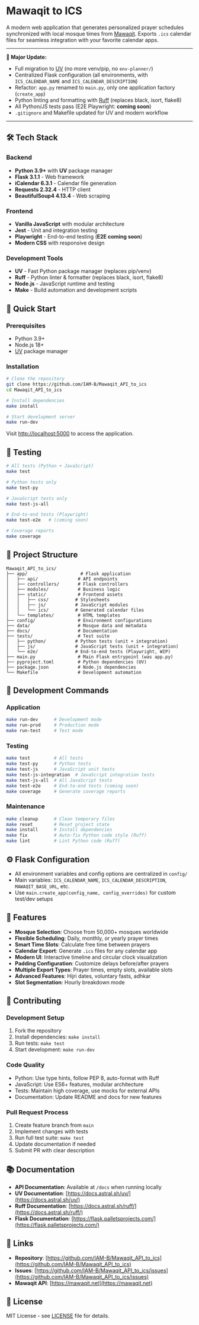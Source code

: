 # Mawaqit to ICS

A modern web application that generates personalized prayer schedules synchronized with local mosque times from [Mawaqit](https://mawaqit.net). Exports `.ics` calendar files for seamless integration with your favorite calendar apps.

---

**🚀 Major Update:**
- Full migration to [UV](https://github.com/astral-sh/uv) (no more venv/pip, no `env-planner/`)
- Centralized Flask configuration (all environments, with `ICS_CALENDAR_NAME` and `ICS_CALENDAR_DESCRIPTION`)
- Refactor: `app.py` renamed to `main.py`, only one application factory (`create_app`)
- Python linting and formatting with [Ruff](https://docs.astral.sh/ruff/) (replaces black, isort, flake8)
- All Python/JS tests pass (E2E Playwright: **coming soon**)
- `.gitignore` and Makefile updated for UV and modern workflow

---

## 🛠️ Tech Stack

### Backend

- **Python 3.9+** with **UV** package manager
- **Flask 3.1.1** - Web framework
- **iCalendar 6.3.1** - Calendar file generation
- **Requests 2.32.4** - HTTP client
- **BeautifulSoup4 4.13.4** - Web scraping

### Frontend

- **Vanilla JavaScript** with modular architecture
- **Jest** - Unit and integration testing
- **Playwright** - End-to-end testing (**E2E coming soon**)
- **Modern CSS** with responsive design

### Development Tools

- **UV** - Fast Python package manager (replaces pip/venv)
- **Ruff** - Python linter & formatter (replaces black, isort, flake8)
- **Node.js** - JavaScript runtime and testing
- **Make** - Build automation and development scripts

## 🚀 Quick Start

### Prerequisites

- Python 3.9+
- Node.js 18+
- [UV](https://github.com/astral-sh/uv) package manager

### Installation

```bash
# Clone the repository
git clone https://github.com/IAM-B/Mawaqit_API_to_ics
cd Mawaqit_API_to_ics

# Install dependencies
make install

# Start development server
make run-dev
```

Visit [http://localhost:5000](http://localhost:5000) to access the application.

## 🧪 Testing

```bash
# All tests (Python + JavaScript)
make test

# Python tests only
make test-py

# JavaScript tests only
make test-js-all

# End-to-end tests (Playwright)
make test-e2e   # (coming soon)

# Coverage reports
make coverage
```

## 📁 Project Structure

```
Mawaqit_API_to_ics/
├── app/                    # Flask application
│   ├── api/               # API endpoints
│   ├── controllers/       # Flask controllers
│   ├── modules/           # Business logic
│   ├── static/            # Frontend assets
│   │   ├── css/          # Stylesheets
│   │   ├── js/           # JavaScript modules
│   │   └── ics/          # Generated calendar files
│   └── templates/         # HTML templates
├── config/                # Environment configurations
├── data/                  # Mosque data and metadata
├── docs/                  # Documentation
├── tests/                 # Test suite
│   ├── python/           # Python tests (unit + integration)
│   ├── js/               # JavaScript tests (unit + integration)
│   └── e2e/              # End-to-end tests (Playwright, WIP)
├── main.py                # Main Flask entrypoint (was app.py)
├── pyproject.toml         # Python dependencies (UV)
├── package.json           # Node.js dependencies
└── Makefile               # Development automation
```

## 🔧 Development Commands

### Application

```bash
make run-dev      # Development mode
make run-prod     # Production mode
make run-test     # Test mode
```

### Testing

```bash
make test         # All tests
make test-py      # Python tests
make test-js      # JavaScript unit tests
make test-js-integration  # JavaScript integration tests
make test-js-all  # All JavaScript tests
make test-e2e     # End-to-end tests (coming soon)
make coverage     # Generate coverage reports
```

### Maintenance

```bash
make cleanup      # Clean temporary files
make reset        # Reset project state
make install      # Install dependencies
make fix          # Auto-fix Python code style (Ruff)
make lint         # Lint Python code (Ruff)
```

## ⚙️ Flask Configuration

- All environment variables and config options are centralized in `config/`
- Main variables: `ICS_CALENDAR_NAME`, `ICS_CALENDAR_DESCRIPTION`, `MAWAQIT_BASE_URL`, etc.
- Use `main.create_app(config_name, config_overrides)` for custom test/dev setups

## 🌟 Features

- **Mosque Selection**: Choose from 50,000+ mosques worldwide
- **Flexible Scheduling**: Daily, monthly, or yearly prayer times
- **Smart Time Slots**: Calculate free time between prayers
- **Calendar Export**: Generate `.ics` files for any calendar app
- **Modern UI**: Interactive timeline and circular clock visualization
- **Padding Configuration**: Customize delays before/after prayers
- **Multiple Export Types**: Prayer times, empty slots, available slots
- **Advanced Features**: Hijri dates, voluntary fasts, adhkar
- **Slot Segmentation**: Hourly breakdown mode

## 🤝 Contributing

### Development Setup

1. Fork the repository
2. Install dependencies: `make install`
3. Run tests: `make test`
4. Start development: `make run-dev`

### Code Quality

- Python: Use type hints, follow PEP 8, auto-format with Ruff
- JavaScript: Use ES6+ features, modular architecture
- Tests: Maintain high coverage, use mocks for external APIs
- Documentation: Update README and docs for new features

### Pull Request Process

1. Create feature branch from `main`
2. Implement changes with tests
3. Run full test suite: `make test`
4. Update documentation if needed
5. Submit PR with clear description

## 📚 Documentation

- **API Documentation**: Available at `/docs` when running locally
- **UV Documentation**: [https://docs.astral.sh/uv/](https://docs.astral.sh/uv/)
- **Ruff Documentation**: [https://docs.astral.sh/ruff/](https://docs.astral.sh/ruff/)
- **Flask Documentation**: [https://flask.palletsprojects.com/](https://flask.palletsprojects.com/)

## 🔗 Links

- **Repository**: [https://github.com/IAM-B/Mawaqit_API_to_ics](https://github.com/IAM-B/Mawaqit_API_to_ics)
- **Issues**: [https://github.com/IAM-B/Mawaqit_API_to_ics/issues](https://github.com/IAM-B/Mawaqit_API_to_ics/issues)
- **Mawaqit API**: [https://mawaqit.net](https://mawaqit.net)

## 📄 License

MIT License - see [LICENSE](LICENSE) file for details.
